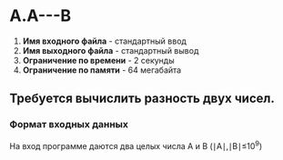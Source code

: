 # A.A---B
1. **Имя входного файла** - стандартный ввод
2. **Имя выходного файла** - стандартный вывод
3. **Ограничение по времени** - 2 секунды
4. **Ограничение по памяти** - 64 мегабайта
## Требуется вычислить разность двух чисел.
### Формат входных данных
На вход программе даются два целых числа A и B (∣A∣,∣B∣≤10<sup>9</sup>)
